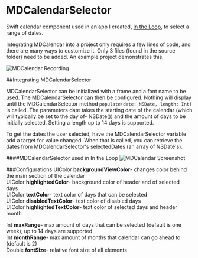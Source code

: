MDCalendarSelector
==================

Swift calendar component used in an app I created, [In the Loop](https://itunes.apple.com/us/app/in-loop-discover-nearby-events/id921923681?ls=1&mt=8), to select a range of dates.

Integrating MDCalendar into a project only requires a few lines of code, and there are many ways to customize it. Only 3 files (found in the source folder) need to be added. An example project demonstrates this.

![MDCalendar Recording](https://raw.githubusercontent.com/dylane629/MDCalendarSelector/master/Images/MDCalendarRecording.gif)

##Integrating MDCalendarSelector

MDCalendarSelector can be initialized with a frame and a font name to be used. The MDCalendarSelector can then be configured. Nothing will display until the MDCalendarSelector method ```populate(date: NSDate, length: Int)``` is called. The parameters date takes the starting date of the calendar (which will typically be set to the day of- NSDate()) and the amount of days to be initially selected. Setting a length up to 14 days is supported.

To get the dates the user selected, have the MDCalendarSelector variable add a target for value changed. When that is called, you can retrieve the dates from MDCalendarSelector's selectedDates (an array of NSDate's).


####MDCalendarSelector used in In the Loop
![MDCalendar Screenshot](https://raw.githubusercontent.com/dylane629/MDCalendarSelector/master/Images/InTheLoopScreenshot.png)


###Configurations
UIColor **backgroundViewColor**- changes color behind the main section of the calendar  
UIColor **highlightedColor**- background color of header and of selected days  
UIColor **textColor**- text color of days that can be selected  
UIColor **disabledTextColor**- text color of disabled days  
UIColor **highlightedTextColor**- text color of selected days and header month  

Int **maxRange**- max amount of days that can be selected (default is one week), up to 14 days are supported  
Int **monthRange**- max amount of months that calendar can go ahead to (default is 2)  
Double **fontSize**- relative font size of all elements  




